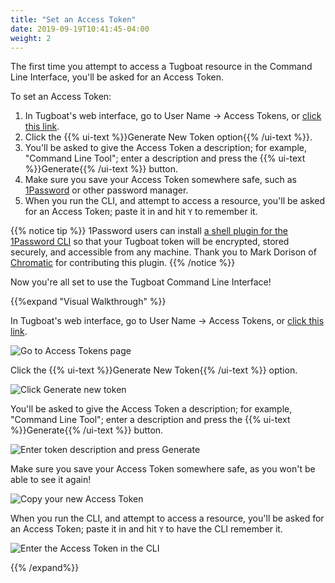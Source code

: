 ```yaml
---
title: "Set an Access Token"
date: 2019-09-19T10:41:45-04:00
weight: 2
---
```


The first time you attempt to access a Tugboat resource in the Command Line Interface, you'll be asked for an Access
Token.

To set an Access Token:

1. In Tugboat's web interface, go to User Name -> Access Tokens, or
   [click this link](https://dashboard.tugboatqa.com/access-tokens).
2. Click the {{% ui-text %}}Generate New Token option{{% /ui-text %}}.
3. You'll be asked to give the Access Token a description; for example, "Command Line Tool"; enter a description and
   press the {{% ui-text %}}Generate{{% /ui-text %}} button.
4. Make sure you save your Access Token somewhere safe, such as [1Password](https://1password.com/) or other password
   manager.
5. When you run the CLI, and attempt to access a resource, you'll be asked for an Access Token; paste it in and hit `Y`
   to remember it.

{{% notice tip %}} 1Password users can install
[a shell plugin for the 1Password CLI](https://developer.1password.com/docs/cli/shell-plugins/tugboat) so that your
Tugboat token will be encrypted, stored securely, and accessible from any machine. Thank you to Mark Dorison of
[Chromatic](https://chromatichq.com) for contributing this plugin. {{% /notice %}}

Now you're all set to use the Tugboat Command Line Interface!

{{%expand "Visual Walkthrough" %}}

In Tugboat's web interface, go to User Name -> Access Tokens, or
[click this link](https://dashboard.tugboatqa.com/access-tokens).

![Go to Access Tokens page](../../_images/go-to-user-access-tokens.png)

Click the {{% ui-text %}}Generate New Token{{% /ui-text %}} option.

![Click Generate new token](../../_images/generate-new-token.png)

You'll be asked to give the Access Token a description; for example, "Command Line Tool"; enter a description and press
the {{% ui-text %}}Generate{{% /ui-text %}} button.

![Enter token description and press Generate](../../_images/enter-token-description-and-generate.png)

Make sure you save your Access Token somewhere safe, as you won't be able to see it again!

![Copy your new Access Token](../../_images/copy-new-access-token.png)

When you run the CLI, and attempt to access a resource, you'll be asked for an Access Token; paste it in and hit `Y` to
have the CLI remember it.

![Enter the Access Token in the CLI](../../_images/enter-access-token-in-cli.png)

{{% /expand%}}
